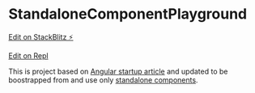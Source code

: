 # StandaloneComponentPlayground

[Edit on StackBlitz ⚡️](https://stackblitz.com/edit/angular-ua7jpw)

[Edit on Repl](https://replit.com/@denis-bondarenk/StandaloneComponentPlayground)

This is project based on [Angular startup article](https://angular.io/start) and updated to be boostrapped from and use only [standalone components](https://angular.dev/api/core/Component#standalone).
